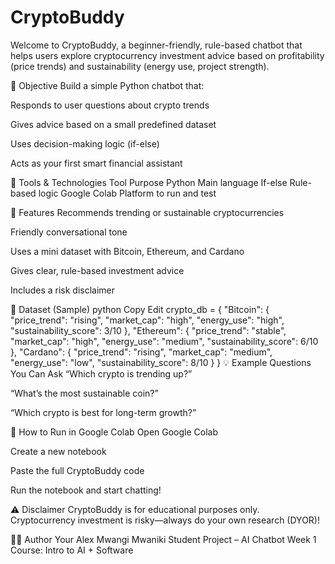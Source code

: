 # CryptoBuddy
Welcome to CryptoBuddy, a beginner-friendly, rule-based chatbot that helps users explore cryptocurrency investment advice based on profitability (price trends) and sustainability (energy use, project strength).

🎯 Objective
Build a simple Python chatbot that:

Responds to user questions about crypto trends

Gives advice based on a small predefined dataset

Uses decision-making logic (if-else)

Acts as your first smart financial assistant

🧰 Tools & Technologies
Tool	Purpose
Python	Main language
If-else	Rule-based logic
Google Colab	Platform to run and test

🧠 Features
Recommends trending or sustainable cryptocurrencies

Friendly conversational tone

Uses a mini dataset with Bitcoin, Ethereum, and Cardano

Gives clear, rule-based investment advice

Includes a risk disclaimer

🧪 Dataset (Sample)
python
Copy
Edit
crypto_db = {
    "Bitcoin": {
        "price_trend": "rising",
        "market_cap": "high",
        "energy_use": "high",
        "sustainability_score": 3/10
    },
    "Ethereum": {
        "price_trend": "stable",
        "market_cap": "high",
        "energy_use": "medium",
        "sustainability_score": 6/10
    },
    "Cardano": {
        "price_trend": "rising",
        "market_cap": "medium",
        "energy_use": "low",
        "sustainability_score": 8/10
    }
}
💡 Example Questions You Can Ask
“Which crypto is trending up?”

“What’s the most sustainable coin?”

“Which crypto is best for long-term growth?”

📌 How to Run in Google Colab
Open Google Colab

Create a new notebook

Paste the full CryptoBuddy code

Run the notebook and start chatting!


⚠️ Disclaimer
CryptoBuddy is for educational purposes only.
Cryptocurrency investment is risky—always do your own research (DYOR)!

👨‍💻 Author
Your Alex Mwangi Mwaniki
Student Project – AI Chatbot Week 1
Course: Intro to AI + Software 

